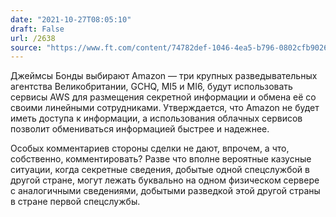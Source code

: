```yaml
---
date: "2021-10-27T08:05:10"
draft: False
url: /2638
source: "https://www.ft.com/content/74782def-1046-4ea5-b796-0802cfb90260"
---
```


Джеймсы Бонды выбирают Amazon — три крупных разведывательных агентства Великобритании, GCHQ, MI5 и MI6, будут использовать сервисы AWS для размещения секретной информации и обмена её со своими линейными сотрудниками. Утверждается, что Amazon не будет иметь доступа к информации, а использования облачных сервисов позволит обмениваться информацией быстрее и надежнее.

Особых комментариев стороны сделки не дают, впрочем, а что, собственно, комментировать? Разве что вполне вероятные казусные ситуации, когда секретные сведения, добытые одной спецслужбой в другой стране, могут лежать буквально на одном физическом сервере с аналогичными сведениями, добытыми разведкой этой другой страны в стране первой спецслужбы.
